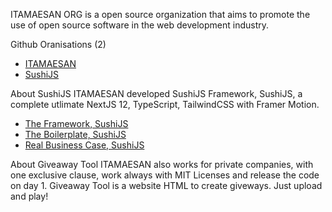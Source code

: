 ITAMAESAN ORG is a open source organization that aims to promote the use of open source software in the web development industry.

Github Oranisations (2)
- [ITAMAESAN](https://github.com/itamaesanorg/)
- [SushiJS](https://github.com/sushi-js/)

About SushiJS
ITAMAESAN developed SushiJS Framework, SushiJS, a complete utlimate NextJS 12, TypeScript, TailwindCSS with Framer Motion.
- [The Framework, SushiJS](https://github.com/itamaesanorg/sushi-js/)
- [The Boilerplate, SushiJS](https://github.com/sushi-js/SushiJS-Example-01)
- [Real Business Case, SushiJS](https://demo-01.sushijs.com/)

About Giveaway Tool
ITAMAESAN also works for private companies, with one exclusive clause, work always with MIT Licenses and release the code on day 1.
Giveaway Tool is a website HTML to create giveways. Just upload and play!
